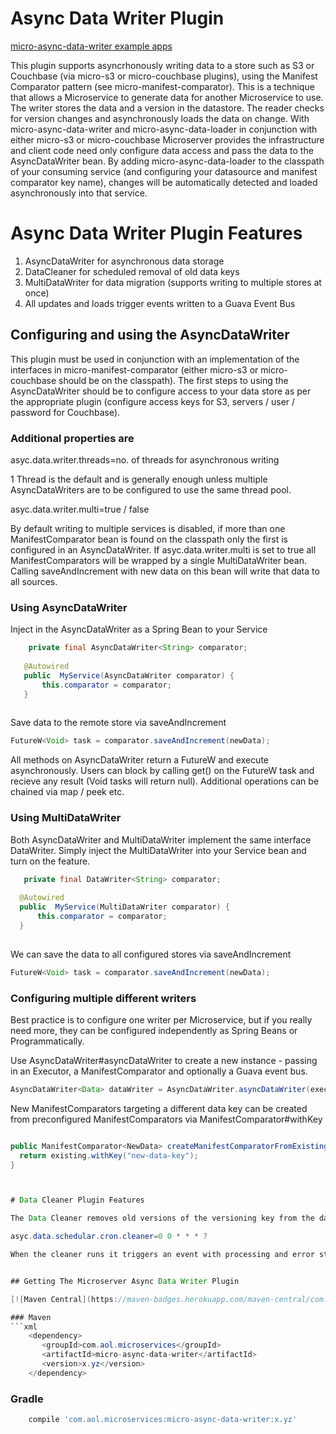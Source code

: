 # Async Data Writer Plugin

[micro-async-data-writer example apps](https://github.com/aol/micro-server/tree/master/micro-async-data-writer/src/test/java/app)

This plugin supports asyncrhonously writing data to a store such as S3 or Couchbase (via micro-s3 or micro-couchbase plugins), using the Manifest Comparator pattern (see micro-manifest-comparator). This is a technique that allows a Microservice to generate data for another Microservice to use. The writer stores the data and a version in the datastore. The reader checks for version changes and asynchronously loads the data on change. With micro-async-data-writer and micro-async-data-loader in conjunction with either micro-s3 or micro-couchbase Microserver provides the infrastructure and client code need only configure data access and pass the data to the AsyncDataWriter bean. By adding micro-async-data-loader to the classpath of your consuming service (and configuring your datasource and manifest comparator key name),  changes will be automatically detected and loaded asynchronously into that service.


# Async Data Writer Plugin Features

1. AsyncDataWriter for asynchronous data storage
2. DataCleaner for scheduled removal of old data keys
3. MultiDataWriter for data migration (supports writing to multiple stores at once)
4. All updates and loads trigger events written to a Guava Event Bus

## Configuring and using the AsyncDataWriter

This plugin must be used in conjunction with an implementation of the interfaces in micro-manifest-comparator (either micro-s3 or micro-couchbase should be on the classpath). The first steps to using the AsyncDataWriter should be to configure access to your data store as per the appropriate plugin (configure access keys for S3, servers / user / password for Couchbase).

### Additional properties are 

asyc.data.writer.threads=no. of threads for asynchronous writing

1 Thread is the default and is generally enough unless multiple AsyncDataWriters are to be configured to use the same thread pool.

asyc.data.writer.multi=true / false

By default writing to multiple services is disabled, if more than one ManifestComparator bean is found on the classpath only the first is configured in an AsyncDataWriter. If asyc.data.writer.multi is set to true all ManifestComparators will be wrapped by a single MultiDataWriter bean. Calling saveAndIncrement with new data on this bean will write that data to all sources.

### Using AsyncDataWriter

Inject in the AsyncDataWriter as a Spring Bean to your Service

 ```java
	 private final AsyncDataWriter<String> comparator;
	
	@Autowired
	public  MyService(AsyncDataWriter comparator) {
		this.comparator = comparator;
	}
	
 ```
 
 Save data to the remote store via saveAndIncrement
 
  ```java
 FutureW<Void> task = comparator.saveAndIncrement(newData);
 ```
 
 All methods on AsyncDataWriter return a FutureW and execute asynchronously. Users can block by calling get() on the FutureW task and recieve any result (Void tasks will return null). Additional operations can be chained via map / peek etc.
 
 ### Using MultiDataWriter
 
 Both AsyncDataWriter and MultiDataWriter implement the same interface DataWriter. Simply inject the MultiDataWriter into your Service bean and turn on the feature.
 
  ```java
	 private final DataWriter<String> comparator;
	
	@Autowired
	public  MyService(MultiDataWriter comparator) {
		this.comparator = comparator;
	}
	
 ```
 
 We can save the data to all configured stores via saveAndIncrement
 
  ```java
 FutureW<Void> task = comparator.saveAndIncrement(newData);
 ```
 
 ### Configuring multiple different writers
 
 Best practice is to configure one writer per Microservice, but if you really need more, they can be configured independently as Spring Beans or Programmatically.
 
Use AsyncDataWriter#asyncDataWriter to create a new instance - passing in an Executor, a ManifestComparator and optionally a Guava event bus.

  ```java
AsyncDataWriter<Data> dataWriter = AsyncDataWriter.asyncDataWriter(executor,manifestComparator,eventBus);
 ```

New ManifestComparators targeting a different data key can be created from preconfigured ManifestComparators via ManifestComparator#withKey


 ```java
 
 public ManifestComparator<NewData> createManifestComparatorFromExisting(ManifestComparator<OldData> existing){
   return existing.withKey("new-data-key");
 }
 
 
 
# Data Cleaner Plugin Features

The Data Cleaner removes old versions of the versioning key from the data store (Couchbase or S3). It runs on a schedule configurable via a Quartz cron expression. The default is to run hourly -

asyc.data.schedular.cron.cleaner=0 0 * * * ?

When the cleaner runs it triggers an event with processing and error stats published to a Guava Event Bus.


## Getting The Microserver Async Data Writer Plugin

[![Maven Central](https://maven-badges.herokuapp.com/maven-central/com.aol.microservices/micro-async-data-writer/badge.svg)](https://maven-badges.herokuapp.com/maven-central/com.aol.microservices/micro-async-data-writer)

### Maven 
```xml
     <dependency>
        <groupId>com.aol.microservices</groupId>  
        <artifactId>micro-async-data-writer</artifactId>
        <version>x.yz</version>
     </dependency>
```
### Gradle
```groovy
    compile 'com.aol.microservices:micro-async-data-writer:x.yz'
 ```
